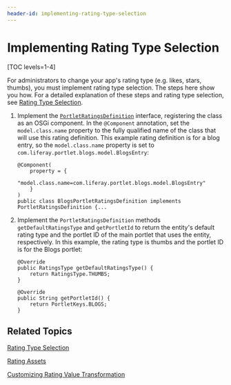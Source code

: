 ```yaml
---
header-id: implementing-rating-type-selection
---
```


# Implementing Rating Type Selection

[TOC levels=1-4]

For administrators to change your app's rating type (e.g. likes, stars, thumbs), 
you must implement rating type selection. The steps here show you how. For a 
detailed explanation of these steps and rating type selection, see 
[Rating Type Selection](/docs/7-2/frameworks/-/knowledge_base/f/social-api#rating-type-selection). 

1.  Implement the 
    [`PortletRatingsDefinition`](@platform-ref@/7.2-latest/javadocs/portal-kernel/com/liferay/ratings/kernel/definition/PortletRatingsDefinition.html) 
    interface, registering the class as an OSGi component. In the `@Component` 
    annotation, set the `model.class.name` property to the fully qualified name 
    of the class that will use this rating definition. This example rating 
    definition is for a blog entry, so the `model.class.name` property is set to 
    `com.liferay.portlet.blogs.model.BlogsEntry`: 

        @Component(
            property = {
                "model.class.name=com.liferay.portlet.blogs.model.BlogsEntry"
            }
        )
        public class BlogsPortletRatingsDefinition implements PortletRatingsDefinition {...

2.  Implement the `PortletRatingsDefinition` methods `getDefaultRatingsType` and 
    `getPortletId` to return the entity's default rating type and the portlet ID 
    of the main portlet that uses the entity, respectively. In this example, the 
    rating type is thumbs and the portlet ID is for the Blogs portlet: 

        @Override
        public RatingsType getDefaultRatingsType() {
            return RatingsType.THUMBS;
        }

        @Override
        public String getPortletId() {
            return PortletKeys.BLOGS;
        }

## Related Topics

[Rating Type Selection](/docs/7-2/frameworks/-/knowledge_base/f/social-api#rating-type-selection)

[Rating Assets](/docs/7-2/frameworks/-/knowledge_base/f/rating-assets)

[Customizing Rating Value Transformation](/docs/7-2/frameworks/-/knowledge_base/f/customizing-rating-value-transformation)

